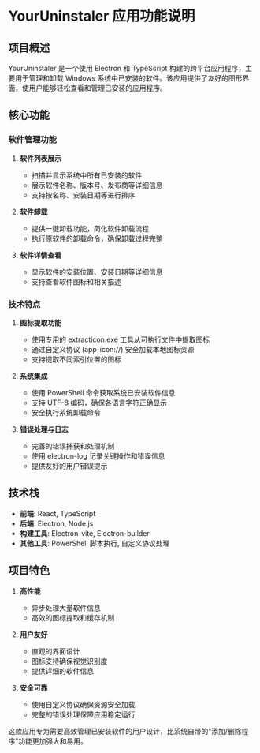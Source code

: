# YourUninstaler 应用功能说明

## 项目概述

YourUninstaler 是一个使用 Electron 和 TypeScript 构建的跨平台应用程序，主要用于管理和卸载 Windows 系统中已安装的软件。该应用提供了友好的图形界面，使用户能够轻松查看和管理已安装的应用程序。

## 核心功能

### 软件管理功能

1. **软件列表展示**
   - 扫描并显示系统中所有已安装的软件
   - 展示软件名称、版本号、发布商等详细信息
   - 支持按名称、安装日期等进行排序

2. **软件卸载**
   - 提供一键卸载功能，简化软件卸载流程
   - 执行原软件的卸载命令，确保卸载过程完整

3. **软件详情查看**
   - 显示软件的安装位置、安装日期等详细信息
   - 支持查看软件图标和相关描述

### 技术特点

1. **图标提取功能**
   - 使用专用的 extracticon.exe 工具从可执行文件中提取图标
   - 通过自定义协议 (app-icon://) 安全加载本地图标资源
   - 支持提取不同索引位置的图标

2. **系统集成**
   - 使用 PowerShell 命令获取系统已安装软件信息
   - 支持 UTF-8 编码，确保各语言字符正确显示
   - 安全执行系统卸载命令

3. **错误处理与日志**
   - 完善的错误捕获和处理机制
   - 使用 electron-log 记录关键操作和错误信息
   - 提供友好的用户错误提示

## 技术栈

- **前端**: React, TypeScript
- **后端**: Electron, Node.js
- **构建工具**: Electron-vite, Electron-builder
- **其他工具**: PowerShell 脚本执行, 自定义协议处理

## 项目特色

1. **高性能**
   - 异步处理大量软件信息
   - 高效的图标提取和缓存机制

2. **用户友好**
   - 直观的界面设计
   - 图标支持确保视觉识别度
   - 提供详细的软件信息

3. **安全可靠**
   - 使用自定义协议确保资源安全加载
   - 完整的错误处理保障应用稳定运行

这款应用专为需要高效管理已安装软件的用户设计，比系统自带的"添加/删除程序"功能更加强大和易用。